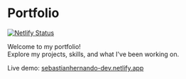 # Portfolio

[![Netlify Status](https://api.netlify.com/api/v1/badges/f0eb5f44-37b7-4a62-8480-45e3fc185102/deploy-status)](https://app.netlify.com/sites/sebastianhernando-dev/deploys)

Welcome to my portfolio!  
Explore my projects, skills, and what I've been working on.

Live demo: [sebastianhernando-dev.netlify.app](https://sebastianhernando-dev.netlify.app/)
